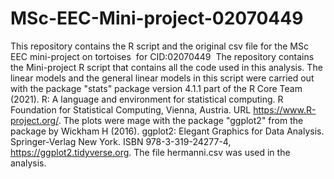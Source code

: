# MSc-EEC-Mini-project-02070449
This repository contains the R script and the original csv file for the MSc EEC mini-project on tortoises  for CID:02070449 
The repository contains the Mini-project R script that contains all the code used in this analysis. 
The linear models and the general linear models in this script were carried out with the package "stats" package version 4.1.1 part of the R Core Team (2021). R: A language and environment for statistical computing. R Foundation for Statistical Computing, Vienna, Austria. URL https://www.R-project.org/.
The plots were mage with the package "ggplot2"  from the package by Wickham H (2016). ggplot2: Elegant Graphics for Data Analysis. Springer-Verlag New York. ISBN 978-3-319-24277-4, https://ggplot2.tidyverse.org.
The file hermanni.csv was used in the analysis.
